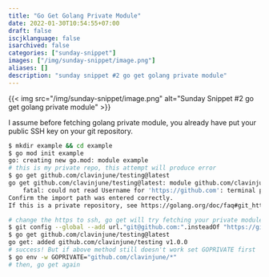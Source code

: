 ```yaml
---
title: "Go Get Golang Private Module"
date: 2022-01-30T10:54:55+07:00
draft: false
iscjklanguage: false
isarchived: false
categories: ["sunday-snippet"]
images: ["/img/sunday-snippet/image.png"]
aliases: []
description: "sunday snippet #2 go get golang private module"
---
```


{{< img src="/img/sunday-snippet/image.png" alt="Sunday Snippet #2 go get golang private module" >}}

I assume before fetching golang private module, you already have put your public SSH key on your git repository.

```bash
$ mkdir example && cd example
$ go mod init example
go: creating new go.mod: module example
# this is my private repo, this attempt will produce error
$ go get github.com/clavinjune/testing@latest
go get github.com/clavinjune/testing@latest: module github.com/clavinjune/testing: git ls-remote -q origin in [redacted]: exit status 128:
	fatal: could not read Username for 'https://github.com': terminal prompts disabled
Confirm the import path was entered correctly.
If this is a private repository, see https://golang.org/doc/faq#git_https for additional information.

# change the https to ssh, go get will try fetching your private module using your SSH key
$ git config --global --add url."git@github.com:".insteadOf "https://github.com/"
$ go get github.com/clavinjune/testing@latest
go get: added github.com/clavinjune/testing v1.0.0
# success! But if above method still doesn't work set GOPRIVATE first
$ go env -w GOPRIVATE="github.com/clavinjune/*"
# then, go get again
```
